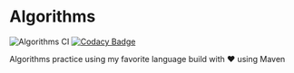 # Algorithms


![Algorithms CI](https://github.com/ohbus/Algorithms/workflows/Algorithms%20CI/badge.svg)
[![Codacy Badge](https://api.codacy.com/project/badge/Grade/232ada081e8541d99ef585722f76b033)](https://app.codacy.com/manual/ohbus/Algorithms?utm_source=github.com&utm_medium=referral&utm_content=ohbus/Algorithms&utm_campaign=Badge_Grade_Settings)

Algorithms practice using my favorite language build with :heart: using Maven
